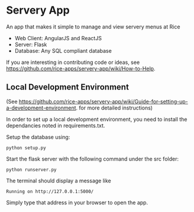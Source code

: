 Servery App
===========
An app that makes it simple to manage and view servery menus at Rice

- Web Client: AngularJS and ReactJS
- Server: Flask
- Database: Any SQL compliant database

If you are interesting in contributing code or ideas, see https://github.com/rice-apps/servery-app/wiki/How-to-Help.

Local Development Environment
-----------------------------

(See https://github.com/rice-apps/servery-app/wiki/Guide-for-setting-up-a-development-environment. for more detailed instructions)

In order to set up a local development environment, you need to install the dependancies noted in requirements.txt.

Setup the database using:

    python setup.py

Start the flask server with the following command under the src folder:

    python runserver.py

The terminal should display a message like

    Running on http://127.0.0.1:5000/

Simply type that address in your browser to open the app.
